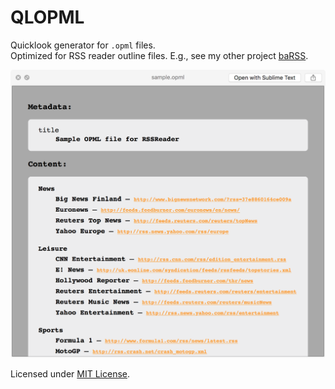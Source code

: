 # QLOPML

Quicklook generator for `.opml` files.  
Optimized for RSS reader outline files. E.g., see my other project [baRSS](https://github.com/relikd/baRSS).


![screenshot](screenshot.png)


Licensed under [MIT License](https://opensource.org/licenses/MIT).